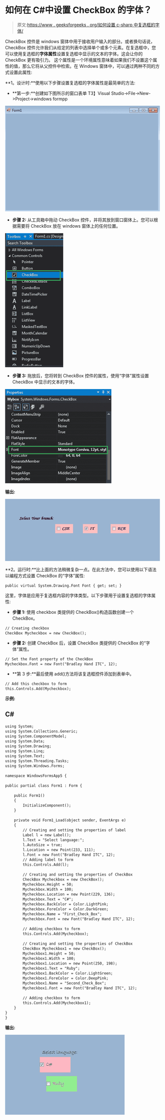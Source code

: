 # 如何在 C#中设置 CheckBox 的字体？

> 原文:[https://www . geeksforgeeks . org/如何设置 c-sharp 中复选框的字体/](https://www.geeksforgeeks.org/how-to-set-the-font-of-the-checkbox-in-c-sharp/)

CheckBox 控件是 windows 窗体中用于接收用户输入的部分。或者换句话说，CheckBox 控件允许我们从给定的列表中选择单个或多个元素。在复选框中，您可以使用复选框的**字体属性**设置复选框中显示的文本的字体。这会让你的 CheckBox 更有吸引力。
这个属性是一个环境属性意味着如果我们不设置这个属性的值，那么它将从父控件中检索。在 Windows 窗体中，可以通过两种不同的方式设置此属性:

**1。设计时:**使用以下步骤设置复选框的字体属性是最简单的方法:

*   **第一步:**创建如下图所示的窗口表单
    T3】Visual Studio->File->New->Project->windows formpp

![](img/2ddebe34e4657619941285899ab3c91f.png)

*   **步骤 2:** 从工具箱中拖动 CheckBox 控件，并将其放到窗口窗体上。您可以根据需要将 CheckBox 放在 windows 窗体上的任何位置。

![](img/e7225de327187dbfa4127c7ddbf8a761.png)

*   **步骤 3:** 拖放后，您将转到 CheckBox 控件的属性，使用“字体”属性设置 CheckBox 中显示的文本的字体。

![](img/a6b8ba1d281107e672d4dbdc03570947.png)

**输出:**

![](img/042c8142a9a0eabc3d9e4e176bfc21cd.png)

**2。运行时:**比上面的方法稍微复杂一点。在此方法中，您可以使用以下语法以编程方式设置 CheckBox 的“字体”属性:

```
public virtual System.Drawing.Font Font { get; set; }
```

这里，字体是应用于复选框内容的字体类型。以下步骤用于设置复选框的字体属性:

*   **步骤 1:** 使用 checkbox 类提供的 CheckBox()构造函数创建一个 CheckBox。

```
// Creating checkbox
CheckBox Mycheckbox = new CheckBox();
```

*   **步骤 2:** 创建 CheckBox 后，设置 CheckBox 类提供的 CheckBox 的“字体”属性。

```
// Set the Font property of the CheckBox
Mycheckbox.Font = new Font("Bradley Hand ITC", 12);
```

*   **第 3 步:**最后使用 add()方法将该复选框控件添加到表单中。

```
// Add this checkbox to form
this.Controls.Add(Mycheckbox);
```

**示例:**

## C#

```
using System;
using System.Collections.Generic;
using System.ComponentModel;
using System.Data;
using System.Drawing;
using System.Linq;
using System.Text;
using System.Threading.Tasks;
using System.Windows.Forms;

namespace WindowsFormsApp5 {

public partial class Form1 : Form {

    public Form1()
    {
        InitializeComponent();
    }

    private void Form1_Load(object sender, EventArgs e)
    {
        // Creating and setting the properties of label
        Label l = new Label();
        l.Text = "Select language:";
        l.AutoSize = true;
        l.Location = new Point(233, 111);
        l.Font = new Font("Bradley Hand ITC", 12);
        // Adding label to form
        this.Controls.Add(l);

        // Creating and setting the properties of CheckBox
        CheckBox Mycheckbox = new CheckBox();
        Mycheckbox.Height = 50;
        Mycheckbox.Width = 100;
        Mycheckbox.Location = new Point(229, 136);
        Mycheckbox.Text = "C#";
        Mycheckbox.BackColor = Color.LightPink;
        Mycheckbox.ForeColor = Color.DarkGreen;
        Mycheckbox.Name = "First_Check_Box";
        Mycheckbox.Font = new Font("Bradley Hand ITC", 12);

        // Adding checkbox to form
        this.Controls.Add(Mycheckbox);

        // Creating and setting the properties of CheckBox
        CheckBox Mycheckbox1 = new CheckBox();
        Mycheckbox1.Height = 50;
        Mycheckbox1.Width = 100;
        Mycheckbox1.Location = new Point(250, 198);
        Mycheckbox1.Text = "Ruby";
        Mycheckbox1.BackColor = Color.LightGreen;
        Mycheckbox1.ForeColor = Color.DeepPink;
        Mycheckbox1.Name = "Second_Check_Box";
        Mycheckbox1.Font = new Font("Bradley Hand ITC", 12);

        // Adding checkbox to form
        this.Controls.Add(Mycheckbox1);
    }
}
}
```

**输出:**

![ class=](img/fa0ae01e0b5a2e4881cd76d0d395309f.png)